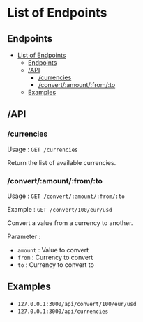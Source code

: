 # List of Endpoints

## Endpoints

- [List of Endpoints](#list-of-endpoints)
  - [Endpoints](#endpoints)
  - [/API](#api)
    - [/currencies](#currencies)
    - [/convert/:amount/:from/:to](#convertamountfromto)
  - [Examples](#examples)


## /API

### /currencies

Usage : `GET /currencies`

Return the list of available currencies.

### /convert/:amount/:from/:to

Usage : `GET /convert/:amount/:from/:to`

Example : `GET /convert/100/eur/usd`

Convert a value from a currency to another.

Parameter :

- `amount` : Value to convert
- `from` : Currency to convert
- `to` : Currency to convert to


## Examples

  - `127.0.0.1:3000/api/convert/100/eur/usd`
  - `127.0.0.1:3000/api/currencies`




